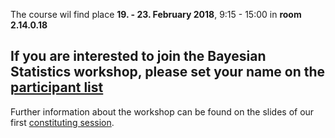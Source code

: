 The course wil find place **19. - 23. February 2018**, 9:15 - 15:00 in **room 2.14.0.18**

## If you are interested to join the Bayesian Statistics workshop, please set your name on the [participant list](https://docs.google.com/spreadsheets/d/1NRv5ooTUe2hWET-RhIM-XsIZZA5krZmdAJsG0k_O4BE/edit#gid=0) ##

Further information about the workshop can be found on the slides of our first [constituting session](https://github.com/lindemann09/Potsdam-Bayes-2018/blob/master/slides/session0-orga.pdf). 


